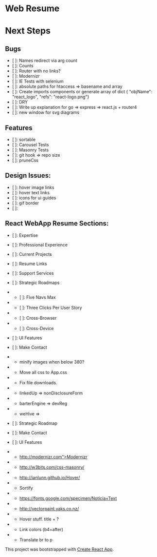 # Web Resume

# Next Steps

## Bugs
* [ ]: Names redirect via arg count
* [ ]: Counts
* [ ]: Router with no links?
* [ ]: Modernizr
* [ ]: IE Tests with selenium
* [ ]: absolute paths for htaccess => basename and array 
* [ ]: Create imports components or generate array of dict { "objName": "react_logo", "refs": "react-logo.png"}
* [ ]: DRY
* [ ]: Write up explanation for go => express => react.js + router4
* [ ]: new window for svg diagrams

## Features
* [ ]: sortable
* [ ]: Carousel Tests
* [ ]: Masonry Tests
* [ ]: git hook => repo size
* [ ]: pruneCss

## Design Issues:
* [ ]: hover image links
* [ ]: hover text links
* [ ]: icons for ui guides
* [ ]: gif border
* [ ]: 

## React WebApp Resume Sections:
* [ ]: Expertise
* [ ]: Professional Experience
* [ ]: Current Projects
* [ ]: Resume Links
* [ ]: Support Services
* [ ]: Strategic Roadmaps
* * [ ]: Five Navs Max
* * [ ]: Three Clicks Per User Story
* * [ ]: Cross-Browser
* * [ ]: Cross-Device
* [ ]: UI Features
* [ ]: Make Contact

* * minify images when below 380?
* * Move all css to App.css
* * Fix file downloads.
* * linkedUp => nonDisclosureForm
* * barterEngine => devReg
* * weHive => 
* [ ]: Strategic Roadmap
* [ ]: Make Contact

* [ ]: UI Features
* * http://modernizr.com">Modernizr
* * http://w3bits.com/css-masonry/
* * http://ianlunn.github.io/Hover/
* * Sortify
* * https://fonts.google.com/specimen/Noticia+Text
* * http://vectorpaint.yaks.co.nz/
* * Hover stuff.  title + ?
* * Link colors (b4+after)
* * Translate br to p

This project was bootstrapped with [Create React App](https://github.com/facebookincubator/create-react-app).
